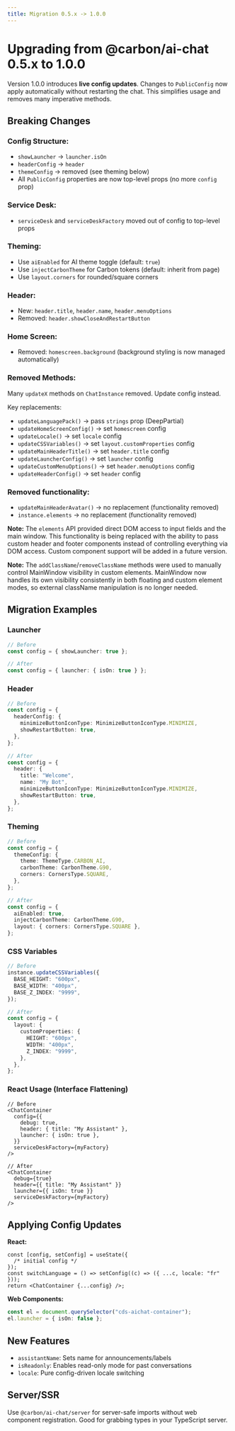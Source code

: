 ```yaml
---
title: Migration 0.5.x -> 1.0.0
---
```


# Upgrading from @carbon/ai-chat 0.5.x to 1.0.0

Version 1.0.0 introduces **live config updates**. Changes to `PublicConfig` now apply automatically without restarting the chat. This simplifies usage and removes many imperative methods.

## Breaking Changes

### Config Structure:

- `showLauncher` -> `launcher.isOn`
- `headerConfig` -> `header`
- `themeConfig` -> removed (see theming below)
- All `PublicConfig` properties are now top-level props (no more `config` prop)

### Service Desk:

- `serviceDesk` and `serviceDeskFactory` moved out of config to top-level props

### Theming:

- Use `aiEnabled` for AI theme toggle (default: `true`)
- Use `injectCarbonTheme` for Carbon tokens (default: inherit from page)
- Use `layout.corners` for rounded/square corners

### Header:

- New: `header.title`, `header.name`, `header.menuOptions`
- Removed: `header.showCloseAndRestartButton`

### Home Screen:

- Removed: `homescreen.background` (background styling is now managed automatically)

### Removed Methods:

Many `updateX` methods on `ChatInstance` removed. Update config instead.

Key replacements:

- `updateLanguagePack()` -> pass `strings` prop (DeepPartial<LanguagePack>)
- `updateHomeScreenConfig()` -> set `homescreen` config
- `updateLocale()` -> set `locale` config
- `updateCSSVariables()` -> set `layout.customProperties` config
- `updateMainHeaderTitle()` -> set `header.title` config
- `updateLauncherConfig()` -> set `launcher` config
- `updateCustomMenuOptions()` -> set `header.menuOptions` config
- `updateHeaderConfig()` -> set `header` config

### Removed functionality:

- `updateMainHeaderAvatar()` -> no replacement (functionality removed)
- `instance.elements` -> no replacement (functionality removed)

**Note:** The `elements` API provided direct DOM access to input fields and the main window. This functionality is being replaced with the ability to pass custom header and footer components instead of controlling everything via DOM access. Custom component support will be added in a future version.

**Note:** The `addClassName`/`removeClassName` methods were used to manually control MainWindow visibility in custom elements. MainWindow now handles its own visibility consistently in both floating and custom element modes, so external className manipulation is no longer needed.

## Migration Examples

### Launcher

```ts
// Before
const config = { showLauncher: true };

// After
const config = { launcher: { isOn: true } };
```

### Header

```ts
// Before
const config = {
  headerConfig: {
    minimizeButtonIconType: MinimizeButtonIconType.MINIMIZE,
    showRestartButton: true,
  },
};

// After
const config = {
  header: {
    title: "Welcome",
    name: "My Bot",
    minimizeButtonIconType: MinimizeButtonIconType.MINIMIZE,
    showRestartButton: true,
  },
};
```

### Theming

```ts
// Before
const config = {
  themeConfig: {
    theme: ThemeType.CARBON_AI,
    carbonTheme: CarbonTheme.G90,
    corners: CornersType.SQUARE,
  },
};

// After
const config = {
  aiEnabled: true,
  injectCarbonTheme: CarbonTheme.G90,
  layout: { corners: CornersType.SQUARE },
};
```

### CSS Variables

```ts
// Before
instance.updateCSSVariables({
  BASE_HEIGHT: "600px",
  BASE_WIDTH: "400px",
  BASE_Z_INDEX: "9999",
});

// After
const config = {
  layout: {
    customProperties: {
      HEIGHT: "600px",
      WIDTH: "400px",
      Z_INDEX: "9999",
    },
  },
};
```

### React Usage (Interface Flattening)

```tsx
// Before
<ChatContainer
  config={{
    debug: true,
    header: { title: "My Assistant" },
    launcher: { isOn: true },
  }}
  serviceDeskFactory={myFactory}
/>

// After
<ChatContainer
  debug={true}
  header={{ title: "My Assistant" }}
  launcher={{ isOn: true }}
  serviceDeskFactory={myFactory}
/>
```

## Applying Config Updates

**React:**

```tsx
const [config, setConfig] = useState({
  /* initial config */
});
const switchLanguage = () => setConfig((c) => ({ ...c, locale: "fr" }));
return <ChatContainer {...config} />;
```

**Web Components:**

```ts
const el = document.querySelector("cds-aichat-container");
el.launcher = { isOn: false };
```

## New Features

- `assistantName`: Sets name for announcements/labels
- `isReadonly`: Enables read-only mode for past conversations
- `locale`: Pure config-driven locale switching

## Server/SSR

Use `@carbon/ai-chat/server` for server-safe imports without web component registration. Good for grabbing types in your TypeScript server.

